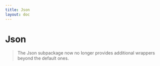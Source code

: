 ```yaml
---
title: Json
layout: doc
---
```


# Json
> The Json subpackage now no longer provides additional wrappers beyond the default ones.

